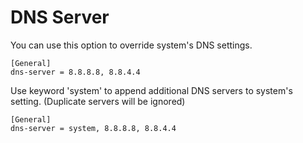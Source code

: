 # DNS Server

You can use this option to override system's DNS settings.

```
[General]
dns-server = 8.8.8.8, 8.8.4.4
```

Use keyword 'system' to append additional DNS servers to system's setting. (Duplicate servers will be ignored)

```
[General]
dns-server = system, 8.8.8.8, 8.8.4.4
```


